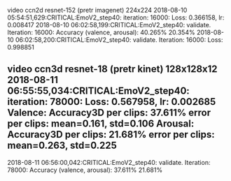 video ccn2d resnet-152 (pretr imagenet) 224x224
2018-08-10 05:54:51,629:CRITICAL:EmoV2_step40: iteration: 16000: Loss: 0.366158, lr: 0.008417
2018-08-10 06:02:58,199:CRITICAL:EmoV2_step40: validate. Iteration: 16000: Accuracy (valence, arousal): 40.265% 20.354%
2018-08-10 06:02:58,200:CRITICAL:EmoV2_step40: validate. Iteration: 16000: Loss: 0.998851


video ccn3d resnet-18 (pretr kinet) 128x128x12
2018-08-11 06:55:55,034:CRITICAL:EmoV2_step40: iteration: 78000: Loss: 0.567958, lr: 0.002685
Valence:
   Accuracy3D per clips: 37.611%
   error per clips: mean=0.161, std=0.106
Arousal:
   Accuracy3D per clips: 21.681%
   error per clips: mean=0.263, std=0.225
---------

2018-08-11 06:56:00,042:CRITICAL:EmoV2_step40: validate. Iteration: 78000: Accuracy (valence, arousal): 37.611% 21.681%
